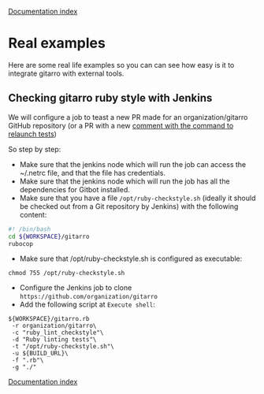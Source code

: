 [Documentation index](../README.md#documentation)

# Real examples

Here are some real life examples so you can can see how easy is it to integrate gitarro with external tools.

## Checking gitarro ruby style with Jenkins

We will configure a job to teast a new PR made for an organization/gitarro GitHub repository (or a PR with a new [comment with the command to relaunch tests](ADVANCED.md#retriggering-a-specific-test))

So step by step:

* Make sure that the jenkins node which will run the job can access the ~/.netrc file, and that the file has credentials.
* Make sure that the jenkins node which will run the job has all the dependencies for Gitbot installed.
* Make sure that you have a file `/opt/ruby-checkstyle.sh` (ideally it should be checked out from a Git repository by Jenkins) with the following content:
 
 ```bash
 #! /bin/bash
 cd ${WORKSPACE}/gitarro
 rubocop
 ```
* Make sure that /opt/ruby-checkstyle.sh is configured as executable:
 
 ```chmod 755 /opt/ruby-checkstyle.sh```
* Configure the Jenkins job to clone ```https://github.com/organization/gitarro```
* Add the following script at ```Execute shell```:
 
 ```console
 ${WORKSPACE}/gitarro.rb
  -r organization/gitarro\
  -c "ruby_lint_checkstyle"\
  -d "Ruby linting tests"\
  -t "/opt/ruby-checkstyle.sh"\
  -u ${BUILD_URL}\
  -f ".rb"\
  -g "./"
 ```



[Documentation index](../README.md#documentation)
